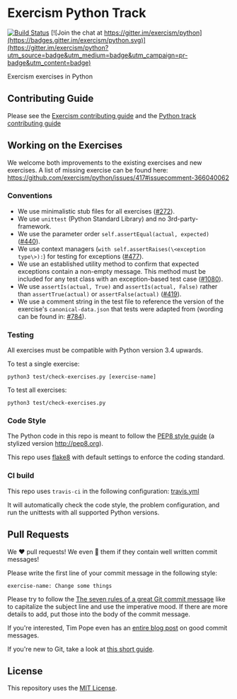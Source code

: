 # Exercism Python Track

[![Build Status](https://github.com/exercism/python/workflows/Exercises%20check/badge.svg)](https://github.com/exercism/python/actions?query=workflow%3A%22Exercises+check%22)
[![Join the chat at https://gitter.im/exercism/python](https://badges.gitter.im/exercism/python.svg)](https://gitter.im/exercism/python?utm_source=badge&utm_medium=badge&utm_campaign=pr-badge&utm_content=badge)

Exercism exercises in Python


## Contributing Guide

Please see the [Exercism contributing guide](https://github.com/exercism/docs/blob/master/contributing-to-language-tracks/README.md)
and the [Python track contributing guide](CONTRIBUTING.md)


## Working on the Exercises

We welcome both improvements to the existing exercises and new exercises.
A list of missing exercise can be found here: https://github.com/exercism/python/issues/417#issuecomment-366040062


### Conventions

- We use minimalistic stub files for all exercises ([#272](https://github.com/exercism/python/issues/272)).
- We use `unittest` (Python Standard Library) and no 3rd-party-framework.
- We use the parameter order `self.assertEqual(actual, expected)` ([#440](https://github.com/exercism/python/issues/440)).
- We use context managers (`with self.assertRaises(\<exception type\>):`) for testing for exceptions ([#477](https://github.com/exercism/python/issues/477)).
- We use an established utility method to confirm that expected exceptions contain a non-empty message. This method must be included for any test class with an exception-based test case ([#1080](https://github.com/exercism/python/issues/1080#issuecomment-442068539)).
- We use `assertIs(actual, True)` and `assertIs(actual, False)` rather than `assertTrue(actual)` or `assertFalse(actual)` ([#419](https://github.com/exercism/python/pull/419)).
- We use a comment string in the test file to reference the version of the exercise's `canonical-data.json` that tests were adapted from (wording can be found in: [#784](https://github.com/exercism/python/issues/784)).


### Testing

All exercises must be compatible with Python version 3.4 upwards.

To test a single exercise:
```
python3 test/check-exercises.py [exercise-name]
```

To test all exercises:
```
python3 test/check-exercises.py
```


### Code Style

The Python code in this repo is meant to follow the [PEP8 style guide](https://www.python.org/dev/peps/pep-0008/) (a stylized version http://pep8.org).

This repo uses [flake8](http://flake8.readthedocs.org/en/latest/) with default settings to enforce the coding standard.


### CI build

This repo uses `travis-ci` in the following configuration: [travis.yml](https://github.com/exercism/python/blob/master/.travis.yml)

It will automatically check the code style, the problem configuration, and run the unittests with all supported Python versions.


## Pull Requests

We :heart: pull requests!
We even :sparkling_heart: them if they contain well written commit messages!

Please write the first line of your commit message in the following style:

```exercise-name: Change some things```

Please try to follow the [The seven rules of a great Git commit message](https://chris.beams.io/posts/git-commit/#seven-rules) like to capitalize the subject line and use the imperative mood. If there are more details to add, put those into the body of the commit message.

If you're interested, Tim Pope even has an [entire blog post](http://tbaggery.com/2008/04/19/a-note-about-git-commit-messages.html) on good commit messages.

If you're new to Git, take a look at [this short guide](https://github.com/exercism/docs/blob/master/contributing-to-language-tracks/README.md#git-basics).

## License
This repository uses the [MIT License](/LICENSE).
